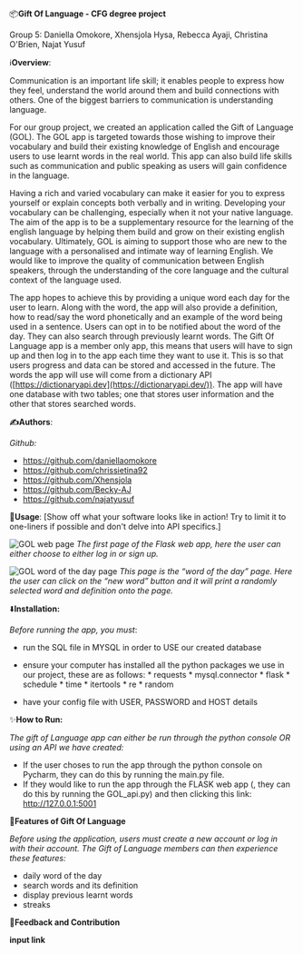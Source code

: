 📦<b>Gift Of Language - CFG degree project</b>

Group 5: Daniella Omokore, Xhensjola Hysa, Rebecca Ayaji, Christina O'Brien, Najat Yusuf

ℹ️<b>Overview</b>:

Communication is an important life skill; it enables people to express how they feel, understand the world around them and build connections with others. One of the biggest barriers to communication is understanding language.

For our group project, we created an application called the Gift of Language (GOL). The GOL app is targeted towards those wishing to improve their vocabulary and build their existing knowledge of English and encourage users to use learnt words in the real world. This app can also build life skills such as communication and public speaking as users will gain confidence in the language. 

Having a rich and varied vocabulary can make it easier for you to express yourself or explain concepts both verbally and in writing. Developing your vocabulary can be challenging, especially when it not your native language. The aim of the app is to be a supplementary resource for the learning of the english language by helping them build and grow on their existing english vocabulary. Ultimately, GOL is aiming to support those who are new to the language with a personalised and intimate way of learning English. We would like to improve the quality of communication between English speakers, through the understanding of the core language and the cultural context of the language used. 

The app hopes to achieve this by providing a unique word each day for the user to learn. Along with the word, the app will also provide a definition, how to read/say the word phonetically and an example of the word being used in a sentence. Users can opt in to be notified about the word of the day. They can also search through previously learnt words. The Gift Of Language app is a member only app, this means that users will have to sign up and then log in to the app each time they want to use it. This is so that users progress and data can be stored and accessed in the future.  The words the app will use will come from a dictionary API ([https://dictionaryapi.dev](https://dictionaryapi.dev/)). The app will have one database with two tables; one that stores user information and the other that stores searched words.



<b>✍️Authors</b>:

<i>Github:</i>
* https://github.com/daniellaomokore
* https://github.com/chrissietina92
* https://github.com/Xhensjola
* https://github.com/Becky-AJ
* https://github.com/najatyusuf



🚀<b>Usage</b>:
[Show off what your software looks like in action! Try to limit it to one-liners if possible and don't delve into API specifics.]

![GOL web page](https://user-images.githubusercontent.com/85261489/199945098-a2b325dd-b795-4692-bd71-a7f971cf3cad.png)
<i>The first page of the Flask web app, here the user can either choose to either log in or sign up.</i>

![GOL word of the day page](https://user-images.githubusercontent.com/85261489/199945131-4f75bc31-f914-412c-b096-7ff3702fc168.png)
<i>This page is the “word of the day” page. Here the user can click on the  “new word” button and it will print a randomly selected word and definition onto the page.</i>

⬇️<b>Installation:</b>

<i>Before running the app, you must</i>:
* run the SQL file in MYSQL in order to USE our created database
* ensure your computer has installed all the python packages we use in our project, these are as follows:
                          * requests
                          * mysql.connector
                          * flask
                          * schedule
                          * time
                          * itertools
                          * re
                          * random
                          
                        
* have your config file with USER, PASSWORD and HOST details


✨<b>How to Run:</b>

<i>The gift of Language app can either be run through the python console OR using an API we have created:</i>

* If the user choses to run the app through the python console on Pycharm, they can do this by running the main.py file.
* If they would like to run the app through the FLASK web app (, they can do this by running the GOL_api.py) and then clicking this link: http://127.0.0.1:5001

🌟<b>Features of Gift Of Language</b>

<i>Before using the application, users must create a new account or log in with their account. The Gift of Language members can then experience these features: </i>

* daily word of the day
* search words and its definition
* display previous learnt words
* streaks

💭<b>Feedback and Contribution</b>

**input link**

